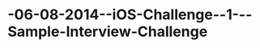 -06-08-2014--iOS-Challenge--1---Sample-Interview-Challenge
==========================================================
